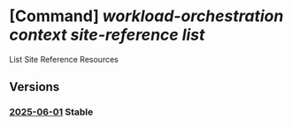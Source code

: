 # [Command] _workload-orchestration context site-reference list_

List Site Reference Resources

## Versions

### [2025-06-01](/Resources/mgmt-plane/L3N1YnNjcmlwdGlvbnMve30vcmVzb3VyY2Vncm91cHMve30vcHJvdmlkZXJzL21pY3Jvc29mdC5lZGdlL2NvbnRleHRzL3t9L3NpdGVyZWZlcmVuY2Vz/2025-06-01.xml) **Stable**

<!-- mgmt-plane /subscriptions/{}/resourcegroups/{}/providers/microsoft.edge/contexts/{}/sitereferences 2025-06-01 -->
